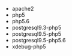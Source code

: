- apache2
- php5
- php5.6
- postgresql9.3-php5
- postgresql9.5-php5
- postgresql9.5-php5.6
- xdebug-php5
